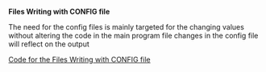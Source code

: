 **Files Writing with CONFIG file**

The need for the config files is mainly targeted for the changing values without altering the code in the main program file changes in the config file will reflect on the output 

[Code for the Files Writing with CONFIG file](https://github.com/brigisroy/work/blob/master/18.12.2019/files_java.java)
